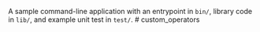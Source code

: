 A sample command-line application with an entrypoint in `bin/`, library code
in `lib/`, and example unit test in `test/`.
#   c u s t o m _ o p e r a t o r s  
 